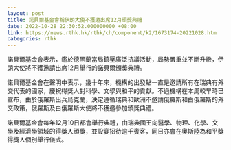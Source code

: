 ```yaml
---
layout: post
title: 諾貝爾基金會稱伊朗大使不獲邀出席12月頒獎典禮
date: 2022-10-28 22:30:52.000000000 +08:00
link: https://news.rthk.hk/rthk/ch/component/k2/1673174-20221028.htm
categories: rthk
---
```


諾貝爾基金會表示，鑑於德黑蘭當局鎮壓廣泛抗議活動，局勢嚴重並不斷升級，伊朗大使將不獲邀請出席12月舉行的諾貝爾頒獎典禮。

諾貝爾基金會在聲明中表示，幾十年來，機構的出發點一直是邀請所有在瑞典有外交代表的國家，慶祝得獎人對科學、文學與和平的貢獻。不過機構在本周較早時已宣布，由於俄羅斯出兵烏克蘭，決定遵循瑞典和歐洲不邀請俄羅斯和白俄羅斯的外交政策，俄羅斯及白俄羅斯大使將不獲邀參加頒獎典禮。

諾貝爾基金會每年12月10日都會舉行典禮，由瑞典國王向醫學、物理、化學、文學及經濟學領域的得獎人頒獎，並設宴招待逾千賓客，同日亦會在奧斯陸為和平獎得獎人個別舉行儀式。
